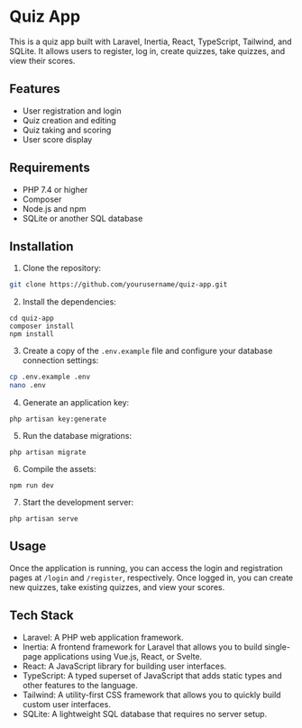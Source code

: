 Quiz App
========

This is a quiz app built with Laravel, Inertia, React, TypeScript, Tailwind, and SQLite. It allows users to register, log in, create quizzes, take quizzes, and view their scores.

Features
--------

* User registration and login
* Quiz creation and editing
* Quiz taking and scoring
* User score display

Requirements
------------

* PHP 7.4 or higher
* Composer
* Node.js and npm
* SQLite or another SQL database

Installation
------------

1. Clone the repository:

```bash
git clone https://github.com/yourusername/quiz-app.git
```

2. Install the dependencies:

```
cd quiz-app
composer install
npm install
```

3. Create a copy of the `.env.example` file and configure your database connection settings:

```bash
cp .env.example .env
nano .env
```

4. Generate an application key:

```
php artisan key:generate
```

5. Run the database migrations:

```
php artisan migrate
```

6. Compile the assets:

```
npm run dev
```

7. Start the development server:

```
php artisan serve
```

Usage
-----

Once the application is running, you can access the login and registration pages at `/login` and `/register`, respectively. Once logged in, you can create new quizzes, take existing quizzes, and view your scores.

Tech Stack
----------

* Laravel: A PHP web application framework.
* Inertia: A frontend framework for Laravel that allows you to build single-page applications using Vue.js, React, or Svelte.
* React: A JavaScript library for building user interfaces.
* TypeScript: A typed superset of JavaScript that adds static types and other features to the language.
* Tailwind: A utility-first CSS framework that allows you to quickly build custom user interfaces.
* SQLite: A lightweight SQL database that requires no server setup.
